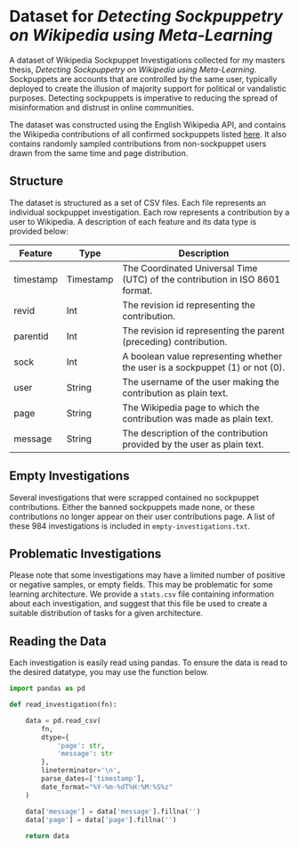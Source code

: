# Dataset for *Detecting Sockpuppetry on Wikipedia using Meta-Learning*

A dataset of Wikipedia Sockpuppet Investigations collected for my masters thesis, *Detecting Sockpuppetry on Wikipedia using Meta-Learning*. Sockpuppets are accounts that are controlled by the same user, typically deployed to create the illusion of majority support for political or vandalistic purposes. Detecting sockpuppets is imperative to reducing the spread of misinformation and distrust in online communities.

The dataset was constructed using the English Wikipedia API, and contains the Wikipedia contributions of all confirmed sockpuppets listed [here](https://en.wikipedia.org/wiki/Category:Wikipedia_sockpuppets). It also contains randomly sampled contributions from non-sockpuppet users drawn from the same time and page distribution.

## Structure

The dataset is structured as a set of CSV files. Each file represents an individual sockpuppet investigation. Each row represents a contribution by a user to Wikipedia. A description of each feature and its data type is provided below:

| Feature   | Type      | Description                                                                   |
|-----------|-----------|-------------------------------------------------------------------------------|
| timestamp | Timestamp | The Coordinated Universal Time (UTC) of the contribution in ISO 8601 format.  |
| revid     | Int       | The revision id representing the contribution.                                |
| parentid  | Int       | The revision id representing the parent (preceding) contribution.             |
| sock      | Int       | A boolean value representing whether the user is a sockpuppet (1) or not (0). |
| user      | String    | The username of the user making the contribution as plain text.               |
| page      | String    | The Wikipedia page to which the contribution was made as plain text.          |
| message   | String    | The description of the contribution provided by the user as plain text.       |

## Empty Investigations

Several investigations that were scrapped contained no sockpuppet contributions. Either the banned sockpuppets made none, or these contributions no longer appear on their user contributions page. A list of these 984 investigations is included in `empty-investigations.txt`.

## Problematic Investigations

Please note that some investigations may have a limited number of positive or negative samples, or empty fields. This may be problematic for some learning architecture. We provide a `stats.csv` file containing information about each investigation, and suggest that this file be used to create a suitable distribution of tasks for a given architecture.

## Reading the Data

Each investigation is easily read using pandas. To ensure the data is read to the desired datatype, you may use the function below.

```python
import pandas as pd

def read_investigation(fn):

    data = pd.read_csv(
        fn, 
        dtype={
            'page': str, 
            'message': str
        }, 
        lineterminator='\n', 
        parse_dates=['timestamp'], 
        date_format="%Y-%m-%dT%H:%M:%S%z"
    )

    data['message'] = data['message'].fillna('')
    data['page'] = data['page'].fillna('')
    
    return data
```
